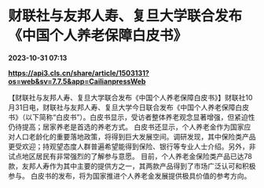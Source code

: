 # 财联社与友邦人寿、复旦大学联合发布《中国个人养老保障白皮书》

**2023-10-31 07:13**

**https://api3.cls.cn/share/article/1503131?os=web&sv=7.7.5&app=CailianpressWeb**

【财联社与友邦人寿、复旦大学联合发布《中国个人养老保障白皮书》】财联社10月31日电，财联社与友邦人寿、复旦大学今日联合发布《中国个人养老保障白皮书》（以下简称“白皮书”）。白皮书显示，受访者整体养老观念显著增强，但紧迫性仍待提高；居家养老是首选的养老方式。 白皮书还显示，个人养老金作为国家应对人口老龄化的重要落地政策，将得到巨大发展空间。调研发现，其中保险类产品更受欢迎；持观望态度人群普遍希望能得到保险、银行等专业人士介绍。另外，非试点地区居民有非常强烈的了解参与意愿。 目前，个人养老金保险类产品已达78款，友邦人寿作为其中主要的提供方之一，其两款产品得到了市场广泛认可和积极参与。 白皮书的发布，将为国家推进个人养老金发展提供极具价值的参考方向。